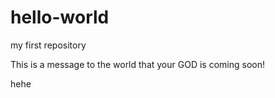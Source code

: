 # hello-world
my first repository

This is a message to the world that your GOD is coming soon!

hehe
